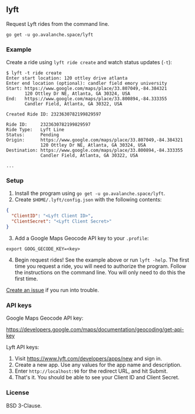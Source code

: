 ## lyft

Request Lyft rides from the command line.

`go get -u go.avalanche.space/lyft`

### Example

Create a ride using `lyft ride create` and watch status updates (`-t`):

```
$ lyft -t ride create
Enter start location: 120 ottley drive atlanta
Enter end location (optional): candler field emory university
Start: https://www.google.com/maps/place/33.807049,-84.384321
       120 Ottley Dr NE, Atlanta, GA 30324, USA
End:   https://www.google.com/maps/place/33.800894,-84.333355
       Candler Field, Atlanta, GA 30322, USA

Created Ride ID: 2323630782199829597

Ride ID:     2323630782199829597
Ride Type:   Lyft Line
Status:      Pending
Origin:      https://www.google.com/maps/place/33.807049,-84.384321
             120 Ottley Dr NE, Atlanta, GA 30324, USA
Destination: https://www.google.com/maps/place/33.800894,-84.333355
             Candler Field, Atlanta, GA 30322, USA

...
```

### Setup

1. Install the program using `go get -u go.avalanche.space/lyft`.
2. Create `$HOME/.lyft/config.json` with the following contents:
```json
{
  "ClientID": "<Lyft Client ID>",
  "ClientSecret": "<Lyft Client Secret>"
}
```
3. Add a Google Maps Geocode API key to your `.profile`:
```
export GOOG_GECODE_KEY=<key>
```
4. Begin request rides! See the example above or run `lyft -help`.
   The first time you request a ride, you will need to authorize the program.
   Follow the instructions on the command line. You will only need to do this 
   the first time.

[Create an issue](https://github.com/nishanths/lyft/issues) if you run into trouble.

### API keys

Google Maps Geocode API key:

https://developers.google.com/maps/documentation/geocoding/get-api-key

Lyft API keys: 

1. Visit https://www.lyft.com/developers/apps/new and sign in.
2. Create a new app. Use any values for the app name and description.
3. Enter `http://localhost:90` for the redirect URL, and hit Submit.
4. That's it. You should be able to see your Client ID and Client Secret.

### License

BSD 3-Clause.
